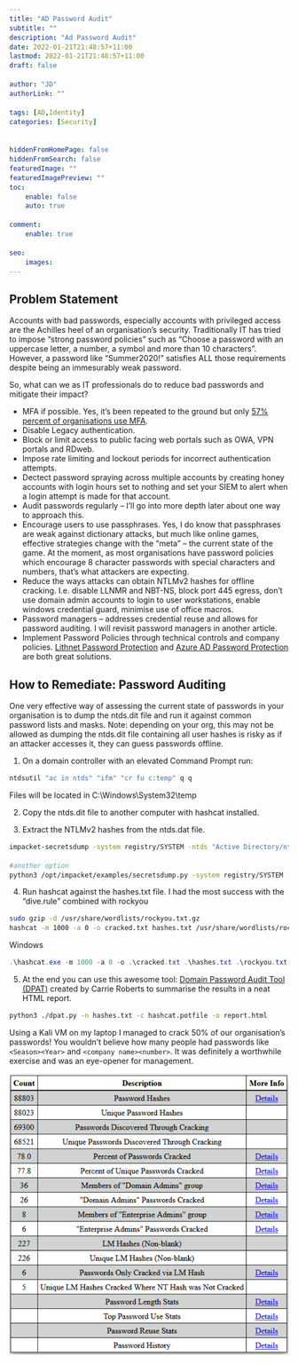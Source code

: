 ```yaml
---
title: "AD Password Audit"
subtitle: ""
description: "Ad Password Audit"
date: 2022-01-21T21:48:57+11:00
lastmod: 2022-01-21T21:48:57+11:00
draft: false

author: "JD"
authorLink: ""

tags: [AD,Identity]
categories: [Security]


hiddenFromHomePage: false
hiddenFromSearch: false
featuredImage: ""
featuredImagePreview: ""
toc:
    enable: false
    auto: true

comment:
    enable: true

seo:
    images:
---
```

## Problem Statement
Accounts with bad passwords, especially accounts with privileged access are the Achilles heel of an organisation’s security. Traditionally IT has tried to impose “strong password policies” such as “Choose a password with an uppercase letter, a number, a symbol and more than 10 characters”. However, a password like “Summer2020!” satisfies ALL those requirements despite being an immesurably weak password.

So, what can we as IT professionals do to reduce bad passwords and mitigate their impact?

- MFA if possible. Yes, it’s been repeated to the ground but only [57% percent of organisations use MFA](https://www.bleepingcomputer.com/news/security/57-percent-of-businesses-use-multi-factor-auth-mfa-says-lastpass/?swcfpc=1#:~:text=Approximately%2057%25%20of%20businesses%20around,on%20data%20from%2047%2C000%20orgs.).
- Disable Legacy authentication.
- Block or limit access to public facing web portals such as OWA, VPN portals and RDweb.
- Impose rate limiting and lockout periods for incorrect authentication attempts.
- Dectect password spraying across multiple accounts by creating honey accounts with login hours set to nothing and set your SIEM to alert when a login attempt is made for that account.
- Audit passwords regularly – I’ll go into more depth later about one way to approach this.
- Encourage users to use passphrases. Yes, I do know that passphrases are weak against dictionary attacks, but much like online games, effective strategies change with the “meta” – the current state of the game. At the moment, as most organisations have password policies which encourage 8 character passwords with special characters and numbers, that’s what attackers are expecting.
- Reduce the ways attacks can obtain NTLMv2 hashes for offline cracking. I.e. disable LLNMR and NBT-NS, block port 445 egress, don’t use domain admin accounts to login to user workstations, enable windows credential guard, minimise use of office macros.
- Password managers – addresses credential reuse and allows for password auditing. I will revisit password managers in another article.
- Implement Password Policies through technical controls and company policies. [Lithnet Password Protection](https://github.com/lithnet/ad-password-protection) and [Azure AD Password Protection](https://docs.microsoft.com/en-us/azure/active-directory/authentication/concept-password-ban-bad-on-premises) are both great solutions.

## How to Remediate: Password Auditing
One very effective way of assessing the current state of passwords in your organisation is to dump the ntds.dit file and run it against common password lists and masks. Note: depending on your org, this may not be allowed as dumping the ntds.dit file containing all user hashes is risky as if an attacker accesses it, they can guess passwords offline.

1. On a domain controller with an elevated Command Prompt run:

```cmd
ntdsutil "ac in ntds" "ifm" "cr fu c:temp" q q
```

Files will be located in C:\Windows\System32\temp

2. Copy the ntds.dit file to another computer with hashcat installed.

3. Extract the NTLMv2 hashes from the ntds.dat file.

```bash
impacket-secretsdump -system registry/SYSTEM -ntds "Active Directory/ntds.dit" LOCAL -outputfile hashes.txt

#another option
python3 /opt/impacket/examples/secretsdump.py -system registry/SYSTEM -ntds "Active Directory/ntds.dit" LOCAL -outputfile hashes.txt
```

4. Run hashcat against the hashes.txt file. I had the most success with the “dive.rule” combined with rockyou

```bash
sudo gzip -d /usr/share/wordlists/rockyou.txt.gz
hashcat -m 1000 -a 0 -o cracked.txt hashes.txt /usr/share/wordlists/rockyou.txt -r /usr/share/hashcat/rules/dive.rule –force
```

Windows
```powershell
.\hashcat.exe -m 1000 -a 0 -o .\cracked.txt .\hashes.txt .\rockyou.txt -r .\dive.rule -O
```

5. At the end you can use this awesome tool: [Domain Password Audit Tool (DPAT)](https://github.com/clr2of8/DPAT) created by Carrie Roberts to summarise the results in a neat HTML report.

```bash
python3 ./dpat.py -n hashes.txt -c hashcat.potfile -o report.html
```

Using a Kali VM on my laptop I managed to crack 50% of our organisation’s passwords! You wouldn’t believe how many people had passwords like `<Season><Year>` and `<company name><number>`. It was definitely a worthwhile exercise and was an eye-opener for management.

![AD Passwords](/ad-password-audit-DPAT.png)

